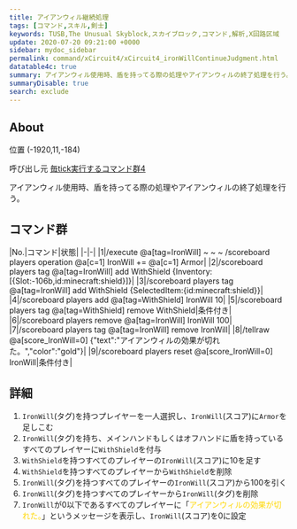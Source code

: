 ```yaml
---
title: アイアンウィル継続処理
tags: [コマンド,スキル,剣士]
keywords: TUSB,The Unusual Skyblock,スカイブロック,コマンド,解析,X回路区域
update: 2020-07-20 09:21:00 +0000
sidebar: mydoc_sidebar
permalink: command/xCircuit4/xCircuit4_ironWillContinueJudgment.html
datatable4c: true
summary: アイアンウィル使用時、盾を持ってる際の処理やアイアンウィルの終了処理を行う。
summaryDisable: true
search: exclude
---
```


## About

<span class="tagYellow">位置</span> (-1920,11,-184)

<span class="tagBlack">呼び出し元</span> [毎tick実行するコマンド群4]({{site.baseurl}}/command/xCircuit4/xCircuit4_command.html)

アイアンウィル使用時、盾を持ってる際の処理やアイアンウィルの終了処理を行う。

## コマンド群

|No.|コマンド|状態|
|-|-|
|1|/execute @a[tag=IronWill] ~ ~ ~ /scoreboard players operation @a[c=1] IronWill += @a[c=1] Armor|
|2|/scoreboard players tag @a[tag=IronWill] add WithShield {Inventory:[{Slot:-106b,id:minecraft:shield}]}|
|3|/scoreboard players tag @a[tag=IronWill] add WithShield {SelectedItem:{id:minecraft:shield}}|
|4|/scoreboard players add @a[tag=WithShield] IronWill 10|
|5|/scoreboard players tag @a[tag=WithShield] remove WithShield|条件付き|
|6|/scoreboard players remove @a[tag=IronWill] IronWill 100|
|7|/scoreboard players tag @a[tag=IronWill] remove IronWill|
|8|/tellraw @a[score_IronWill=0] {"text":"アイアンウィルの効果が切れた。","color":"gold"}|
|9|/scoreboard players reset @a[score_IronWill=0] IronWill|条件付き|

## 詳細

1. `IronWill`(タグ)を持つプレイヤーを一人選択し、`IronWill`(スコア)に`Armor`を足しこむ
2. `IronWill`(タグ)を持ち、メインハンドもしくはオフハンドに盾を持っているすべてのプレイヤーに`WithShield`を付与
3. `WithShield`を持つすべてのプレイヤーの`IronWill`(スコア)に10を足す
4. `WithShield`を持つすべてのプレイヤーから`WithShield`を削除
5. `IronWill`(タグ)を持つすべてのプレイヤーの`IronWill`(スコア)から100を引く
6. `IronWill`(タグ)を持つすべてのプレイヤーから`IronWill`(タグ)を削除
7. `IronWill`が0以下であるすべてのプレイヤーに「<span style="color: gold;">アイアンウィルの効果が切れた。</span>」というメッセージを表示し、`IronWill`(スコア)を0に設定
